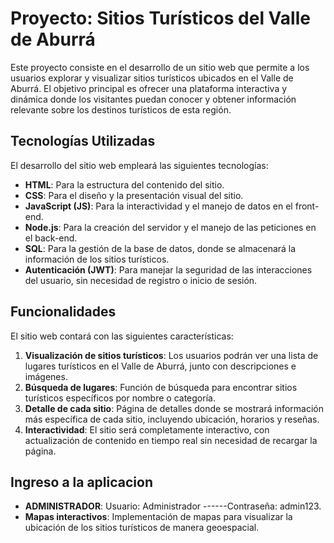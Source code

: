 # Proyecto: Sitios Turísticos del Valle de Aburrá

Este proyecto consiste en el desarrollo de un sitio web que permite a los usuarios explorar y visualizar sitios turísticos ubicados en el Valle de Aburrá. El objetivo principal es ofrecer una plataforma interactiva y dinámica donde los visitantes puedan conocer y obtener información relevante sobre los destinos turísticos de esta región.

## Tecnologías Utilizadas

El desarrollo del sitio web empleará las siguientes tecnologías:

- **HTML**: Para la estructura del contenido del sitio.
- **CSS**: Para el diseño y la presentación visual del sitio.
- **JavaScript (JS)**: Para la interactividad y el manejo de datos en el front-end.
- **Node.js**: Para la creación del servidor y el manejo de las peticiones en el back-end.
- **SQL**: Para la gestión de la base de datos, donde se almacenará la información de los sitios turísticos.
- **Autenticación (JWT)**: Para manejar la seguridad de las interacciones del usuario, sin necesidad de registro o inicio de sesión.

## Funcionalidades

El sitio web contará con las siguientes características:

1. **Visualización de sitios turísticos**: Los usuarios podrán ver una lista de lugares turísticos en el Valle de Aburrá, junto con descripciones e imágenes.
2. **Búsqueda de lugares**: Función de búsqueda para encontrar sitios turísticos específicos por nombre o categoría.
3. **Detalle de cada sitio**: Página de detalles donde se mostrará información más específica de cada sitio, incluyendo ubicación, horarios y reseñas.
4. **Interactividad**: El sitio será completamente interactivo, con actualización de contenido en tiempo real sin necesidad de recargar la página.

## Ingreso a la aplicacion

- **ADMINISTRADOR**: Usuario: Administrador ------Contraseña: admin123.
- **Mapas interactivos**: Implementación de mapas para visualizar la ubicación de los sitios turísticos de manera geoespacial.
